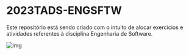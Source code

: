 # 2023TADS-ENGSFTW
Este repositório está sendo criado com o intuito de alocar exercícios e atividades referentes à disciplina Engenharia de Software.


![img](https://miro.medium.com/v2/resize:fit:546/1*7Gz4fr0WXI1b5HSGHocrAw.jpeg)
